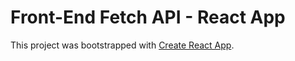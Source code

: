 # Front-End Fetch API - React App

This project was bootstrapped with [Create React App](https://github.com/facebook/create-react-app).


